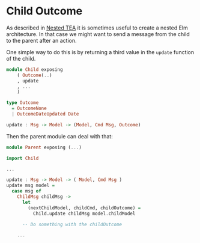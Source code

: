 # Child Outcome

As described in [Nested TEA](./nested-tea.html) it is sometimes useful to create a nested Elm architecture. In that case we might want to send a message from the child to the parent after an action.

One simple way to do this is by returning a third value in the `update` function of the child.

```haskell
module Child exposing
    ( Outcome(..)
    , update
    , ...
    )

type Outcome
  = OutcomeNone
  | OutcomeDateUpdated Date

update : Msg -> Model -> (Model, Cmd Msg, Outcome)
```

Then the parent module can deal with that:

```haskell
module Parent exposing (...)

import Child

...

update : Msg -> Model -> ( Model, Cmd Msg )
update msg model =
  case msg of
    ChildMsg childMsg ->
      let
        (nextChildModel, childCmd, childOutcome) =
          Child.update childMsg model.childModel

      -- Do something with the childOutcome

    ...
```
